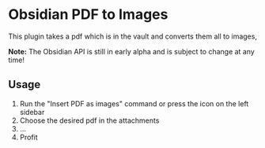# Obsidian PDF to Images

This plugin takes a pdf which is in the vault and converts them all to images, 

**Note:** The Obsidian API is still in early alpha and is subject to change at any time!

## Usage
1. Run the "Insert PDF as images" command or press the icon on the left sidebar
2. Choose the desired pdf in the attachments
3. ...
4. Profit

